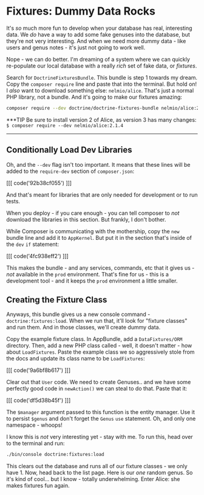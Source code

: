 # Fixtures: Dummy Data Rocks

It's *so* much more fun to develop when your database has real, interesting data.
We *do* have a way to add some fake genuses into the database, but they're not very
interesting. And when we need more dummy data - like users and genus notes -
it's just not going to work well.

Nope - we can do better. I'm dreaming of a system where we can quickly re-populate
our local database with a really *rich* set of fake data, or *fixtures*.

Search for `DoctrineFixturesBundle`. This bundle is step 1 towards my dream. Copy
the `composer require` line and paste that into the terminal. But hold on! I *also*
want to download something else: `nelmio/alice`. That's just a normal PHP library,
not a bundle. And it's going to make our fixtures amazing:

```bash
composer require --dev doctrine/doctrine-fixtures-bundle nelmio/alice:2.1.4
```

***TIP
Be sure to install version 2 of Alice, as version 3 has many changes:
`$ composer require --dev nelmio/alice:2.1.4`
***

## Conditionally Load Dev Libraries

Oh, and the `--dev` flag isn't too important. It means that these lines will be added
to the `require-dev` section of `composer.json`:

[[[ code('92b38cf055') ]]]

And that's meant for libraries that are only needed for development or to run tests.

When you deploy - if you care enough - you can tell composer to *not* download the libraries
in this section. But frankly, I don't bother.

While Composer is communicating with the mothership, copy the `new` bundle line and
add it to `AppKernel`. But put it in the section that's inside of the `dev` `if`
statement:

[[[ code('4fc938eff2') ]]]

This makes the bundle - and any services, commands, etc that it gives us - *not* available
in the `prod` environment. That's fine for us - this is a development tool - and it keeps
the `prod` environment a little smaller.

## Creating the Fixture Class

Anyways, this bundle gives us a new console command - `doctrine:fixtures:load`. When
we run that, it'll look for "fixture classes" and run them. And in those classes,
we'll create dummy data.

Copy the example fixture class. In AppBundle, add a `DataFixtures/ORM` directory.
Then, add a new PHP class called - well, it doesn't matter - how about `LoadFixtures`.
Paste the example class we so aggressively stole from the docs and update its class
name to be `LoadFixtures`:

[[[ code('9a6bf8b617') ]]]

Clear out that `User` code. We need to create Genuses.. and we have some perfectly
good code in `newAction()` we can steal to do that. Paste that it:

[[[ code('df5d38b45f') ]]]

The `$manager` argument passed to this function is the entity manager. Use it
to persist `$genus` and don't forget the `Genus` `use` statement. Oh, and only
one namespace - whoops!

I know this is *not* very interesting yet - stay with me. To run this, head over
to the terminal and run:

```bash
./bin/console doctrine:fixtures:load
```

This clears out the database and runs all of our fixture classes - we only have 1.
Now, head back to the list page. Here is our *one* random genus. So it's kind of
cool... but I know - totally underwhelming. Enter Alice: she makes fixtures fun
again.
